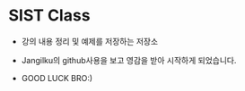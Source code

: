 # SIST Class
- 강의 내용 정리 및 예제를 저장하는 저장소

- Jangilku의 github사용을 보고 영감을 받아 시작하게 되었습니다.

- GOOD LUCK BRO:)